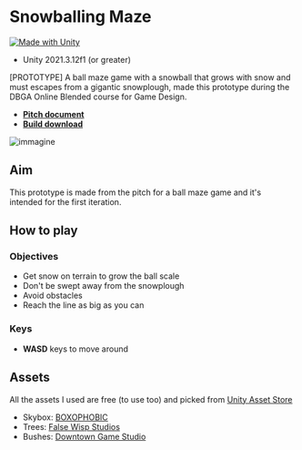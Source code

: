 # Snowballing Maze
[![Made with Unity](https://img.shields.io/badge/Made%20with-Unity-57b9d3.svg?style=flat&logo=unity)](https://www.unity.com)
* Unity 2021.3.12f1 (or greater)

[PROTOTYPE] A ball maze game with a snowball that grows with snow and must escapes from a gigantic snowplough, made this prototype during the DBGA Online Blended course for Game Design.

* [**Pitch document**](https://drive.google.com/file/d/12Kw4l9xR36ezsBUuacXxH6UFUbsj3m60/view?usp=sharing)
* [**Build download**](https://drive.google.com/file/d/12Jtc0hDtrT-gqxj94X9cqJ9NyRdpwPWa/view?usp=sharing)

![immagine](https://user-images.githubusercontent.com/78655728/227305771-4912c3cd-ccb5-4e4f-a613-db24698d81b2.png)

## Aim
This prototype is made from the pitch for a ball maze game and it's intended for the first iteration.

## How to play

### Objectives
* Get snow on terrain to grow the ball scale
* Don't be swept away from the snowplough
* Avoid obstacles
* Reach the line as big as you can

### Keys
* **WASD** keys to move around

## Assets
All the assets I used are free (to use too) and picked from [Unity Asset Store](https://assetstore.unity.com/)
* Skybox: [BOXOPHOBIC](https://assetstore.unity.com/publishers/20529)
* Trees: [False Wisp Studios](https://assetstore.unity.com/packages/3d/vegetation/trees/snowy-low-poly-trees-76796)
* Bushes: [Downtown Game Studio](https://assetstore.unity.com/packages/3d/vegetation/nature-pack-low-poly-trees-bushes-210184)
